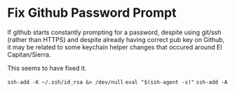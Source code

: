 # Fix Github Password Prompt

If github starts constantly prompting for a password, despite using git/ssh (rather than
HTTPS) and despite already having correct pub key on Github, it may be related to some keychain
helper changes that occured around El Capitan/Sierra.

This seems to have fixed it.

`ssh-add -K ~/.ssh/id_rsa &> /dev/null`
`eval "$(ssh-agent -s)"`
`ssh-add -A`
